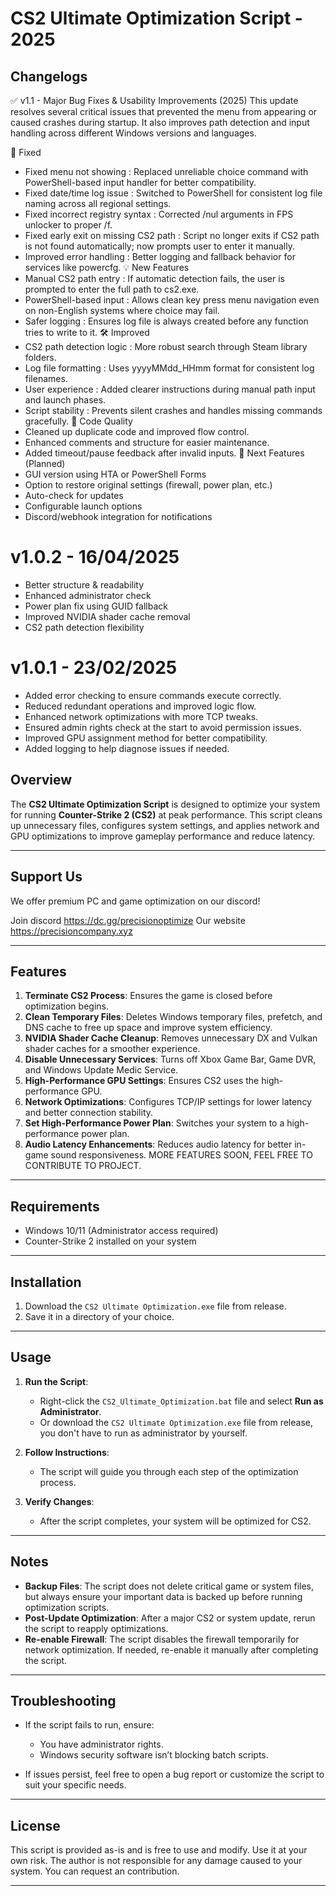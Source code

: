 # CS2 Ultimate Optimization Script - 2025

## Changelogs

✅ v1.1 - Major Bug Fixes & Usability Improvements (2025)
This update resolves several critical issues that prevented the menu from appearing or caused crashes during startup. It also improves path detection and input handling across different Windows versions and languages.

🔧 Fixed
- Fixed menu not showing : Replaced unreliable choice command with PowerShell-based input handler for better compatibility.
- Fixed date/time log issue : Switched to PowerShell for consistent log file naming across all regional settings.
- Fixed incorrect registry syntax : Corrected /nul arguments in FPS unlocker to proper /f.
- Fixed early exit on missing CS2 path : Script no longer exits if CS2 path is not found automatically; now prompts user to enter it manually.
- Improved error handling : Better logging and fallback behavior for services like powercfg.
💡 New Features
- Manual CS2 path entry : If automatic detection fails, the user is prompted to enter the full path to cs2.exe.
- PowerShell-based input : Allows clean key press menu navigation even on non-English systems where choice may fail.
- Safer logging : Ensures log file is always created before any function tries to write to it.
🛠️ Improved
- CS2 path detection logic : More robust search through Steam library folders.
- Log file formatting : Uses yyyyMMdd_HHmm format for consistent log filenames.
- User experience : Added clearer instructions during manual path input and launch phases.
- Script stability : Prevents silent crashes and handles missing commands gracefully.
🧹 Code Quality
- Cleaned up duplicate code and improved flow control.
- Enhanced comments and structure for easier maintenance.
- Added timeout/pause feedback after invalid inputs.
🚀 Next Features (Planned)
- GUI version using HTA or PowerShell Forms
- Option to restore original settings (firewall, power plan, etc.)
- Auto-check for updates
- Configurable launch options
- Discord/webhook integration for notifications

# v1.0.2 - 16/04/2025
- Better structure & readability
- Enhanced administrator check
- Power plan fix using GUID fallback
- Improved NVIDIA shader cache removal
- CS2 path detection flexibility

# v1.0.1 - 23/02/2025
- Added error checking to ensure commands execute correctly.
- Reduced redundant operations and improved logic flow.
- Enhanced network optimizations with more TCP tweaks.
- Ensured admin rights check at the start to avoid permission issues.
- Improved GPU assignment method for better compatibility.
- Added logging to help diagnose issues if needed.

## Overview

The **CS2 Ultimate Optimization Script** is designed to optimize your system for running **Counter-Strike 2 (CS2)** at peak performance. This script cleans up unnecessary files, configures system settings, and applies network and GPU optimizations to improve gameplay performance and reduce latency.

---

## Support Us
We offer premium PC and game optimization on our discord!

Join discord https://dc.gg/precisionoptimize
Our website https://precisioncompany.xyz

---

## Features

1. **Terminate CS2 Process**: Ensures the game is closed before optimization begins.
2. **Clean Temporary Files**: Deletes Windows temporary files, prefetch, and DNS cache to free up space and improve system efficiency.
3. **NVIDIA Shader Cache Cleanup**: Removes unnecessary DX and Vulkan shader caches for a smoother experience.
4. **Disable Unnecessary Services**: Turns off Xbox Game Bar, Game DVR, and Windows Update Medic Service.
5. **High-Performance GPU Settings**: Ensures CS2 uses the high-performance GPU.
6. **Network Optimizations**: Configures TCP/IP settings for lower latency and better connection stability.
7. **Set High-Performance Power Plan**: Switches your system to a high-performance power plan.
8. **Audio Latency Enhancements**: Reduces audio latency for better in-game sound responsiveness.
   MORE FEATURES SOON, FEEL FREE TO CONTRIBUTE TO PROJECT.

---

## Requirements

- Windows 10/11 (Administrator access required)
- Counter-Strike 2 installed on your system

---

## Installation

1. Download the `CS2 Ultimate Optimization.exe` file from release.
2. Save it in a directory of your choice.

---

## Usage

1. **Run the Script**:
   - Right-click the `CS2_Ultimate_Optimization.bat` file and select **Run as Administrator**.
   - Or download the `CS2 Ultimate Optimization.exe` file from release, you don't have to run as administrator by yourself.

2. **Follow Instructions**:
   - The script will guide you through each step of the optimization process.

3. **Verify Changes**:
   - After the script completes, your system will be optimized for CS2.

---

## Notes

- **Backup Files**: The script does not delete critical game or system files, but always ensure your important data is backed up before running optimization scripts.
- **Post-Update Optimization**: After a major CS2 or system update, rerun the script to reapply optimizations.
- **Re-enable Firewall**: The script disables the firewall temporarily for network optimization. If needed, re-enable it manually after completing the script.

---

## Troubleshooting

- If the script fails to run, ensure:
  - You have administrator rights.
  - Windows security software isn’t blocking batch scripts.

- If issues persist, feel free to open a bug report or customize the script to suit your specific needs.

---

## License

This script is provided as-is and is free to use and modify. Use it at your own risk. The author is not responsible for any damage caused to your system.
You can request an contribution.

---
